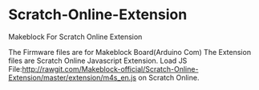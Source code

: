 Scratch-Online-Extension
========================

Makeblock For Scratch Online Extension

The Firmware files are for Makeblock Board(Arduino Com)
The Extension files are Scratch Online Javascript Extension.
Load JS File:http://rawgit.com/Makeblock-official/Scratch-Online-Extension/master/extension/m4s_en.js on Scratch Online.